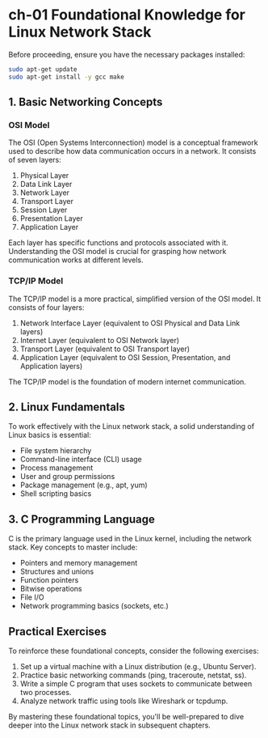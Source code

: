 # ch-01 Foundational Knowledge for Linux Network Stack

Before proceeding, ensure you have the necessary packages installed:

```bash
sudo apt-get update
sudo apt-get install -y gcc make
```


## 1. Basic Networking Concepts

### OSI Model

The OSI (Open Systems Interconnection) model is a conceptual framework used to describe how data communication occurs in a network. It consists of seven layers:

1. Physical Layer
2. Data Link Layer
3. Network Layer
4. Transport Layer
5. Session Layer
6. Presentation Layer
7. Application Layer

Each layer has specific functions and protocols associated with it. Understanding the OSI model is crucial for grasping how network communication works at different levels.

### TCP/IP Model

The TCP/IP model is a more practical, simplified version of the OSI model. It consists of four layers:

1. Network Interface Layer (equivalent to OSI Physical and Data Link layers)
2. Internet Layer (equivalent to OSI Network layer)
3. Transport Layer (equivalent to OSI Transport layer)
4. Application Layer (equivalent to OSI Session, Presentation, and Application layers)

The TCP/IP model is the foundation of modern internet communication.

## 2. Linux Fundamentals

To work effectively with the Linux network stack, a solid understanding of Linux basics is essential:

- File system hierarchy
- Command-line interface (CLI) usage
- Process management
- User and group permissions
- Package management (e.g., apt, yum)
- Shell scripting basics

## 3. C Programming Language

C is the primary language used in the Linux kernel, including the network stack. Key concepts to master include:

- Pointers and memory management
- Structures and unions
- Function pointers
- Bitwise operations
- File I/O
- Network programming basics (sockets, etc.)

## Practical Exercises

To reinforce these foundational concepts, consider the following exercises:

1. Set up a virtual machine with a Linux distribution (e.g., Ubuntu Server).
2. Practice basic networking commands (ping, traceroute, netstat, ss).
3. Write a simple C program that uses sockets to communicate between two processes.
4. Analyze network traffic using tools like Wireshark or tcpdump.

By mastering these foundational topics, you'll be well-prepared to dive deeper into the Linux network stack in subsequent chapters.